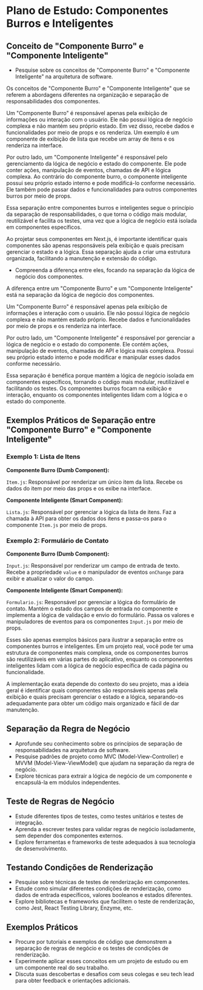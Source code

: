 # Plano de Estudo: Componentes Burros e Inteligentes

## Conceito de "Componente Burro" e "Componente Inteligente"

- Pesquise sobre os conceitos de "Componente Burro" e "Componente Inteligente" na arquitetura de software.

Os conceitos de "Componente Burro" e "Componente Inteligente" que se referem a abordagens diferentes na organização e separação de responsabilidades dos componentes.

Um "Componente Burro" é responsável apenas pela exibição de informações ou interação com o usuário. Ele não possui lógica de negócio complexa e não mantém seu próprio estado. Em vez disso, recebe dados e funcionalidades por meio de props e os renderiza. Um exemplo é um componente de exibição de lista que recebe um array de itens e os renderiza na interface.

Por outro lado, um "Componente Inteligente" é responsável pelo gerenciamento da lógica de negócio e estado do componente. Ele pode conter ações, manipulação de eventos, chamadas de API e lógica complexa. Ao contrário do componente burro, o componente inteligente possui seu próprio estado interno e pode modificá-lo conforme necessário. Ele também pode passar dados e funcionalidades para outros componentes burros por meio de props.

Essa separação entre componentes burros e inteligentes segue o princípio da separação de responsabilidades, o que torna o código mais modular, reutilizável e facilita os testes, uma vez que a lógica de negócio está isolada em componentes específicos.

Ao projetar seus componentes em Next.js, é importante identificar quais componentes são apenas responsáveis pela exibição e quais precisam gerenciar o estado e a lógica. Essa separação ajuda a criar uma estrutura organizada, facilitando a manutenção e extensão do código.

- Compreenda a diferença entre eles, focando na separação da lógica de negócio dos componentes.

A diferença entre um "Componente Burro" e um "Componente Inteligente" está na separação da lógica de negócio dos componentes.

Um "Componente Burro" é responsável apenas pela exibição de informações e interação com o usuário. Ele não possui lógica de negócio complexa e não mantém estado próprio. Recebe dados e funcionalidades por meio de props e os renderiza na interface.

Por outro lado, um "Componente Inteligente" é responsável por gerenciar a lógica de negócio e o estado do componente. Ele contém ações, manipulação de eventos, chamadas de API e lógica mais complexa. Possui seu próprio estado interno e pode modificar e manipular esses dados conforme necessário.

Essa separação é benéfica porque mantém a lógica de negócio isolada em componentes específicos, tornando o código mais modular, reutilizável e facilitando os testes. Os componentes burros focam na exibição e interação, enquanto os componentes inteligentes lidam com a lógica e o estado do componente.

## Exemplos Práticos de Separação entre "Componente Burro" e "Componente Inteligente"

### Exemplo 1: Lista de Itens

**Componente Burro (Dumb Component):**

`Item.js`: Responsável por renderizar um único item da lista. Recebe os dados do item por meio das props e os exibe na interface.

**Componente Inteligente (Smart Component):**

`Lista.js`: Responsável por gerenciar a lógica da lista de itens. Faz a chamada à API para obter os dados dos itens e passa-os para o componente `Item.js` por meio de props.

### Exemplo 2: Formulário de Contato

**Componente Burro (Dumb Component):**

`Input.js`: Responsável por renderizar um campo de entrada de texto. Recebe a propriedade `value` e o manipulador de eventos `onChange` para exibir e atualizar o valor do campo.

**Componente Inteligente (Smart Component):**

`Formulario.js`: Responsável por gerenciar a lógica do formulário de contato. Mantém o estado dos campos de entrada no componente e implementa a lógica de validação e envio do formulário. Passa os valores e manipuladores de eventos para os componentes `Input.js` por meio de props.

Esses são apenas exemplos básicos para ilustrar a separação entre os componentes burros e inteligentes. Em um projeto real, você pode ter uma estrutura de componentes mais complexa, onde os componentes burros são reutilizáveis em várias partes do aplicativo, enquanto os componentes inteligentes lidam com a lógica de negócio específica de cada página ou funcionalidade.

A implementação exata depende do contexto do seu projeto, mas a ideia geral é identificar quais componentes são responsáveis apenas pela exibição e quais precisam gerenciar o estado e a lógica, separando-os adequadamente para obter um código mais organizado e fácil de dar manutenção.

## Separação da Regra de Negócio

- Aprofunde seu conhecimento sobre os princípios de separação de responsabilidades na arquitetura de software.
- Pesquise padrões de projeto como MVC (Model-View-Controller) e MVVM (Model-View-ViewModel) que ajudam na separação da regra de negócio.
- Explore técnicas para extrair a lógica de negócio de um componente e encapsulá-la em módulos independentes.

## Teste de Regras de Negócio

- Estude diferentes tipos de testes, como testes unitários e testes de integração.
- Aprenda a escrever testes para validar regras de negócio isoladamente, sem depender dos componentes externos.
- Explore ferramentas e frameworks de teste adequados à sua tecnologia de desenvolvimento.

## Testando Condições de Renderização

- Pesquise sobre técnicas de testes de renderização em componentes.
- Estude como simular diferentes condições de renderização, como dados de entrada específicos, valores booleanos e estados diferentes.
- Explore bibliotecas e frameworks que facilitem o teste de renderização, como Jest, React Testing Library, Enzyme, etc.

## Exemplos Práticos

- Procure por tutoriais e exemplos de código que demonstrem a separação de regras de negócio e os testes de condições de renderização.
- Experimente aplicar esses conceitos em um projeto de estudo ou em um componente real do seu trabalho.
- Discuta suas descobertas e desafios com seus colegas e seu tech lead para obter feedback e orientações adicionais.
